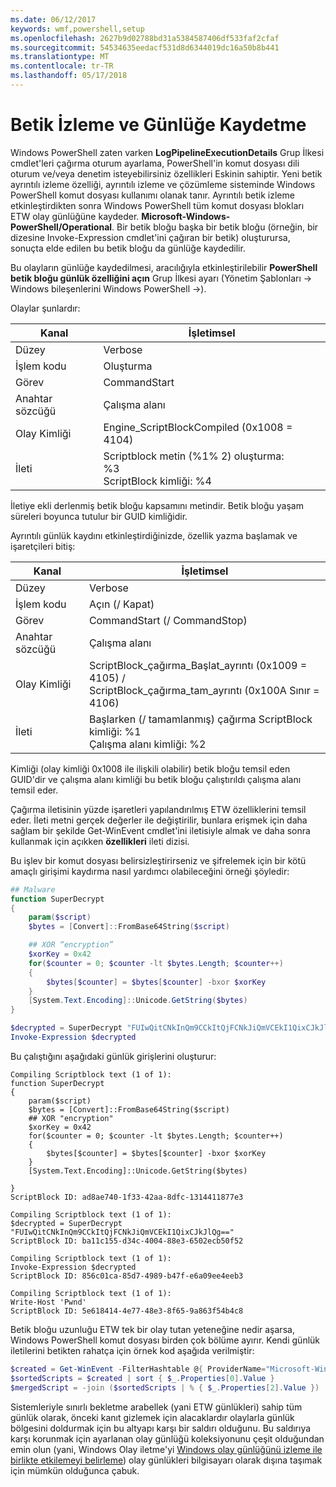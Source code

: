 ```yaml
---
ms.date: 06/12/2017
keywords: wmf,powershell,setup
ms.openlocfilehash: 2627b9d02788bd31a5384587406df533faf2cfaf
ms.sourcegitcommit: 54534635eedacf531d8d6344019dc16a50b8b441
ms.translationtype: MT
ms.contentlocale: tr-TR
ms.lasthandoff: 05/17/2018
---
```

# <a name="script-tracing-and-logging"></a>Betik İzleme ve Günlüğe Kaydetme

Windows PowerShell zaten varken **LogPipelineExecutionDetails** Grup İlkesi cmdlet'leri çağırma oturum ayarlama, PowerShell'in komut dosyası dili oturum ve/veya denetim isteyebilirsiniz özellikleri Eskinin sahiptir. Yeni betik ayrıntılı izleme özelliği, ayrıntılı izleme ve çözümleme sisteminde Windows PowerShell komut dosyası kullanımı olanak tanır. Ayrıntılı betik izleme etkinleştirdikten sonra Windows PowerShell tüm komut dosyası blokları ETW olay günlüğüne kaydeder. **Microsoft-Windows-PowerShell/Operational**. Bir betik bloğu başka bir betik bloğu (örneğin, bir dizesine Invoke-Expression cmdlet'ini çağıran bir betik) oluşturursa, sonuçta elde edilen bu betik bloğu da günlüğe kaydedilir.

Bu olayların günlüğe kaydedilmesi, aracılığıyla etkinleştirilebilir **PowerShell betik bloğu günlük özelliğini açın** Grup İlkesi ayarı (Yönetim Şablonları -> Windows bileşenlerini Windows PowerShell ->).

Olaylar şunlardır:

| Kanal | İşletimsel                                 |
|---------|---------------------------------------------|
| Düzey   | Verbose                                     |
| İşlem kodu  | Oluşturma                                      |
| Görev    | CommandStart                                |
| Anahtar sözcüğü | Çalışma alanı                                    |
| Olay Kimliği | Engine_ScriptBlockCompiled (0x1008 = 4104)  |
| İleti | Scriptblock metin (%1% 2) oluşturma: </br> %3 </br> ScriptBlock kimliği: %4 |


İletiye ekli derlenmiş betik bloğu kapsamını metindir. Betik bloğu yaşam süreleri boyunca tutulur bir GUID kimliğidir.

Ayrıntılı günlük kaydını etkinleştirdiğinizde, özellik yazma başlamak ve işaretçileri bitiş:

| Kanal | İşletimsel                                            |
|---------|--------------------------------------------------------|
| Düzey   | Verbose                                                |
| İşlem kodu  | Açın (/ Kapat)                                         |
| Görev    | CommandStart (/ CommandStop)                           |
| Anahtar sözcüğü | Çalışma alanı                                               |
| Olay Kimliği | ScriptBlock\_çağırma\_Başlat\_ayrıntı (0x1009 = 4105) / </br> ScriptBlock\_çağırma\_tam\_ayrıntı (0x100A Sınır = 4106) |
| İleti | Başlarken (/ tamamlanmış) çağırma ScriptBlock kimliği: %1 </br> Çalışma alanı kimliği: %2 |

Kimliği (olay kimliği 0x1008 ile ilişkili olabilir) betik bloğu temsil eden GUID'dir ve çalışma alanı kimliği bu betik bloğu çalıştırıldı çalışma alanı temsil eder.

Çağırma iletisinin yüzde işaretleri yapılandırılmış ETW özelliklerini temsil eder. İleti metni gerçek değerler ile değiştirilir, bunlara erişmek için daha sağlam bir şekilde Get-WinEvent cmdlet'ini iletisiyle almak ve daha sonra kullanmak için açıkken **özellikleri** ileti dizisi.

Bu işlev bir komut dosyası belirsizleştirirseniz ve şifrelemek için bir kötü amaçlı girişimi kaydırma nasıl yardımcı olabileceğini örneği şöyledir:

```powershell
## Malware
function SuperDecrypt
{
    param($script)
    $bytes = [Convert]::FromBase64String($script)

    ## XOR “encryption”
    $xorKey = 0x42
    for($counter = 0; $counter -lt $bytes.Length; $counter++)
    {
        $bytes[$counter] = $bytes[$counter] -bxor $xorKey
    }
    [System.Text.Encoding]::Unicode.GetString($bytes)
}

$decrypted = SuperDecrypt "FUIwQitCNkInQm9CCkItQjFCNkJiQmVCEkI1QixCJkJlQg=="
Invoke-Expression $decrypted
```

Bu çalıştığını aşağıdaki günlük girişlerini oluşturur:

```
Compiling Scriptblock text (1 of 1):
function SuperDecrypt
{
    param($script)
    $bytes = [Convert]::FromBase64String($script)
    ## XOR "encryption"
    $xorKey = 0x42
    for($counter = 0; $counter -lt $bytes.Length; $counter++)
    {
        $bytes[$counter] = $bytes[$counter] -bxor $xorKey
    }
    [System.Text.Encoding]::Unicode.GetString($bytes)

}
ScriptBlock ID: ad8ae740-1f33-42aa-8dfc-1314411877e3

Compiling Scriptblock text (1 of 1):
$decrypted = SuperDecrypt "FUIwQitCNkInQm9CCkItQjFCNkJiQmVCEkI1QixCJkJlQg=="
ScriptBlock ID: ba11c155-d34c-4004-88e3-6502ecb50f52

Compiling Scriptblock text (1 of 1):
Invoke-Expression $decrypted
ScriptBlock ID: 856c01ca-85d7-4989-b47f-e6a09ee4eeb3

Compiling Scriptblock text (1 of 1):
Write-Host 'Pwnd'
ScriptBlock ID: 5e618414-4e77-48e3-8f65-9a863f54b4c8
```

Betik bloğu uzunluğu ETW tek bir olay tutan yeteneğine nedir aşarsa, Windows PowerShell komut dosyası birden çok bölüme ayırır. Kendi günlük iletilerini betikten rahatça için örnek kod aşağıda verilmiştir:

```powershell
$created = Get-WinEvent -FilterHashtable @{ ProviderName="Microsoft-Windows-PowerShell"; Id = 4104 } | Where-Object { $_.<...> }
$sortedScripts = $created | sort { $_.Properties[0].Value }
$mergedScript = -join ($sortedScripts | % { $_.Properties[2].Value })
```

Sistemleriyle sınırlı bekletme arabellek (yani ETW günlükleri) sahip tüm günlük olarak, önceki kanıt gizlemek için alacaklardır olaylarla günlük bölgesini doldurmak için bu altyapı karşı bir saldırı olduğunu. Bu saldırıya karşı korunmak için ayarlanan olay günlüğü koleksiyonunu çeşit olduğundan emin olun (yani, Windows Olay iletme'yi [Windows olay günlüğünü izleme ile birlikte etkilemeyi belirleme](http://www.nsa.gov/ia/_files/app/Spotting_the_Adversary_with_Windows_Event_Log_Monitoring.pdf)) olay günlükleri bilgisayarı olarak dışına taşımak için mümkün olduğunca çabuk.

